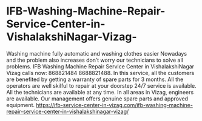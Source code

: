 # IFB-Washing-Machine-Repair-Service-Center-in-VishalakshiNagar-Vizag-
 Washing machine fully automatic and washing clothes easier Nowadays and the problem also increases don’t worry our technicians to solve all problems. IFB Washing Machine Repair Service Center in VishalakshiNagar Vizag calls now: 868821484 8688821488.  In this service, all the customers are benefited by getting a warranty of spare parts for 3 months. All the operators are well skilful to repair at your doorstep 24/7 service is available. All the technicians are available at any time. In all areas in Vizag, engineers are available. Our management offers genuine spare parts and approved equipment. https://ifb-service-center-in-vizag.com/ifb-washing-machine-repair-service-center-in-vishalakshinagar-vizag/
